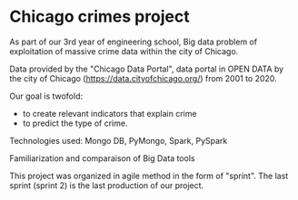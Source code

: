 # Chicago crimes project

As part of our 3rd year of engineering school, Big data problem of exploitation of massive crime data within the city of Chicago.

Data provided by the "Chicago Data Portal", data portal in OPEN DATA by the city of Chicago (https://data.cityofchicago.org/) from 2001 to 2020.

Our goal is twofold:
- to create relevant indicators that explain crime 
- to predict the type of crime.

Technologies used: Mongo DB, PyMongo, Spark, PySpark

Familiarization and comparaison of Big Data tools

This project was organized in agile method in the form of "sprint". The last sprint (sprint 2) is the last production of our project.

